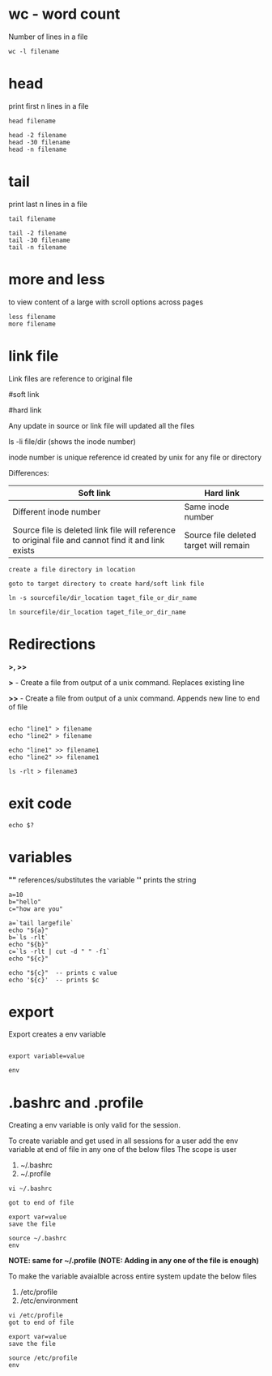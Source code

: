 # wc - word count
 Number of lines in a file

```
wc -l filename
```

# head

print first n lines in a file
```
head filename

head -2 filename
head -30 filename
head -n filename

```
# tail

print last n lines in a file

```
tail filename

tail -2 filename
tail -30 filename
tail -n filename

```

# more and less

to view content of a large with scroll options across pages

```
less filename
more filename

```
# **link file**

Link files are reference to original file

#soft link

#hard link

Any update in source or link file will updated all the files

ls -li file/dir  (shows the inode number)

inode number is unique reference id created by unix for any file or directory

Differences:

| Soft link      | Hard link |
| ----------- | ----------- |
| Different inode number      | Same inode number       |
| Source file is deleted link file will reference to original file and cannot find it and link exists   | Source file deleted target will remain         |

```
create a file directory in location

goto to target directory to create hard/soft link file

ln -s sourcefile/dir_location taget_file_or_dir_name

ln sourcefile/dir_location taget_file_or_dir_name

```


# Redirections

**>, >>**

**>** - Create a file from output of a unix command. Replaces existing line

**>>** - Create a file from output of a unix command. Appends new line to end of file  


```

echo "line1" > filename
echo "line2" > filename

echo "line1" >> filename1
echo "line2" >> filename1

ls -rlt > filename3

```

# **exit code**

```
echo $?

```

# variables

**""** references/substitutes  the variable
**''** prints the string
```
a=10
b="hello"
c="how are you"

a=`tail largefile`
echo "${a}"
b=`ls -rlt`
echo "${b}"
c=`ls -rlt | cut -d " " -f1`
echo "${c}"

echo "${c}"  -- prints c value
echo '${c}'  -- prints $c

```

# export

Export creates a env variable

```

export variable=value

env

```
# .bashrc and .profile


Creating a env variable is only valid for the session.

To create variable and get used in all sessions for a user add the env variable at end of file in any one of the below files
The scope is user
1. ~/.bashrc
2. ~/.profile

```
vi ~/.bashrc

got to end of file

export var=value
save the file

source ~/.bashrc
env
```

**NOTE: same for ~/.profile  (NOTE: Adding in any one of the file is enough)**


To make the variable avaialble across entire system  update the below files

1. /etc/profile
2. /etc/environment

```
vi /etc/profile
got to end of file

export var=value
save the file

source /etc/profile
env

```
